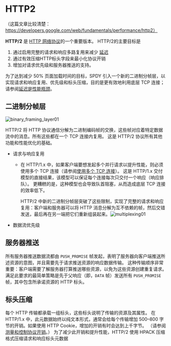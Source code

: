 # HTTP2

（这篇文章比较清楚：https://developers.google.com/web/fundamentals/performance/http2）

**HTTP/2** 是 [HTTP 网络协议](https://developer.mozilla.org/en-US/docs/Web/HTTP/Basics_of_HTTP)的一个重要版本。 HTTP/2的主要目标是

1. 通过启用完整的请求和响应多路复用来减少 [延迟](https://developer.mozilla.org/zh-CN/docs/Glossary/延迟)
2. 通过有效压缩HTTP标头字段来最小化协议开销
3. 增加对请求优先级和服务器推送的支持。

为了达到减少 50% 页面加载时间的目标，SPDY 引入一个新的二进制分帧层，以实现请求和响应复用、优先级和标头压缩，目的是更有效地利用底层 TCP 连接；请参阅[延迟是性能瓶颈](https://hpbn.co/primer-on-web-performance/#latency-as-a-performance-bottleneck)。

## 二进制分帧层

![binary_framing_layer01](../images/binary_framing_layer01.svg)

HTTP/2 将 HTTP 协议通信分解为二进制编码帧的交换，这些帧对应着特定数据流中的消息。所有这些都在一个 TCP 连接内复用。 这是 HTTP/2 协议所有其他功能和性能优化的基础。

- 请求与响应复用

  - 在 HTTP/1.x 中，如果客户端要想发起多个并行请求以提升性能，则必须使用多个 TCP 连接（请参阅[使用多个 TCP 连接](https://hpbn.co/http1x/#using-multiple-tcp-connections)）。 这是 HTTP/1.x 交付模型的直接结果，该模型可以保证每个连接每次只交付一个响应（响应排队）。 更糟糕的是，这种模型也会导致队首阻塞，从而造成底层 TCP 连接的效率低下。

    HTTP/2 中新的二进制分帧层突破了这些限制，实现了完整的请求和响应复用：客户端和服务器可以将 HTTP 消息分解为互不依赖的帧，然后交错发送，最后再在另一端把它们重新组装起来。![multiplexing01](../images/multiplexing01.svg)

- 数据流优先级

## 服务器推送

所有服务器推送数据流都由 `PUSH_PROMISE` 帧发起，表明了服务器向客户端推送所述资源的意图，并且需要先于请求推送资源的响应数据传输。 这种传输顺序非常重要：客户端需要了解服务器打算推送哪些资源，以免为这些资源创建重复请求。 满足此要求的最简单策略是先于父响应（即，`DATA` 帧）发送所有 `PUSH_PROMISE` 帧，其中包含所承诺资源的 HTTP 标头。

## 标头压缩

每个 HTTP 传输都承载一组标头，这些标头说明了传输的资源及其属性。 在 HTTP/1.x 中，此元数据始终以纯文本形式，通常会给每个传输增加 500–800 字节的开销。如果使用 HTTP Cookie，增加的开销有时会达到上千字节。 （请参阅[测量和控制协议开销](https://hpbn.co/http1x/#measuring-and-controlling-protocol-overhead)。） 为了减少此开销和提升性能，HTTP/2 使用 HPACK 压缩格式压缩请求和响应标头元数据